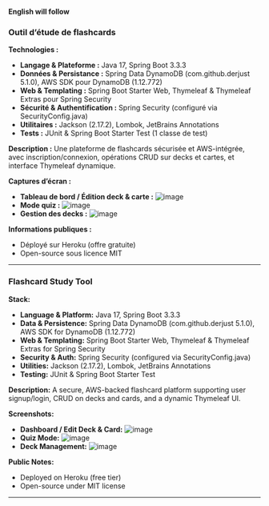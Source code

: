 **English will follow**

### Outil d’étude de flashcards

**Technologies :**

* **Langage & Plateforme :** Java 17, Spring Boot 3.3.3
* **Données & Persistance :** Spring Data DynamoDB (com.github.derjust 5.1.0), AWS SDK pour DynamoDB (1.12.772)
* **Web & Templating :** Spring Boot Starter Web, Thymeleaf & Thymeleaf Extras pour Spring Security
* **Sécurité & Authentification :** Spring Security (configuré via SecurityConfig.java)
* **Utilitaires :** Jackson (2.17.2), Lombok, JetBrains Annotations
* **Tests :** JUnit & Spring Boot Starter Test (1 classe de test)

**Description :**
Une plateforme de flashcards sécurisée et AWS-intégrée, avec inscription/connexion, opérations CRUD sur decks et cartes, et interface Thymeleaf dynamique.

**Captures d’écran :**

* **Tableau de bord / Édition deck & carte :**
  ![image](https://github.com/user-attachments/assets/3e22313e-8d79-4abc-aa9f-f135f42bb9d8)
* **Mode quiz :**
  ![image](https://github.com/user-attachments/assets/cad7d895-77f6-47b7-a4df-390b45c49f9f)
* **Gestion des decks :**
  ![image](https://github.com/user-attachments/assets/54302dc9-505c-4b92-9a2d-7a2e3121282f)

**Informations publiques :**

* Déployé sur Heroku (offre gratuite)
* Open-source sous licence MIT
-------------------------------------------------
### Flashcard Study Tool

**Stack:**

* **Language & Platform:** Java 17, Spring Boot 3.3.3
* **Data & Persistence:** Spring Data DynamoDB (com.github.derjust 5.1.0), AWS SDK for DynamoDB (1.12.772)
* **Web & Templating:** Spring Boot Starter Web, Thymeleaf & Thymeleaf Extras for Spring Security
* **Security & Auth:** Spring Security (configured via SecurityConfig.java)
* **Utilities:** Jackson (2.17.2), Lombok, JetBrains Annotations
* **Testing:** JUnit & Spring Boot Starter Test

**Description:**
A secure, AWS-backed flashcard platform supporting user signup/login, CRUD on decks and cards, and a dynamic Thymeleaf UI.

**Screenshots:**

* **Dashboard / Edit Deck & Card:**
  ![image](https://github.com/user-attachments/assets/3e22313e-8d79-4abc-aa9f-f135f42bb9d8)
* **Quiz Mode:**
  ![image](https://github.com/user-attachments/assets/cad7d895-77f6-47b7-a4df-390b45c49f9f)
* **Deck Management:**
  ![image](https://github.com/user-attachments/assets/54302dc9-505c-4b92-9a2d-7a2e3121282f)

**Public Notes:**

* Deployed on Heroku (free tier)
* Open-source under MIT license

---
